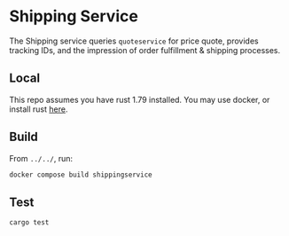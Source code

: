 # Shipping Service

The Shipping service queries `quoteservice` for price quote, provides tracking IDs,
and the impression of order fulfillment & shipping processes.

## Local

This repo assumes you have rust 1.79 installed. You may use docker, or install
rust [here](https://www.rust-lang.org/tools/install).

## Build

From `../../`, run:

```sh
docker compose build shippingservice
```

## Test

```sh
cargo test
```
